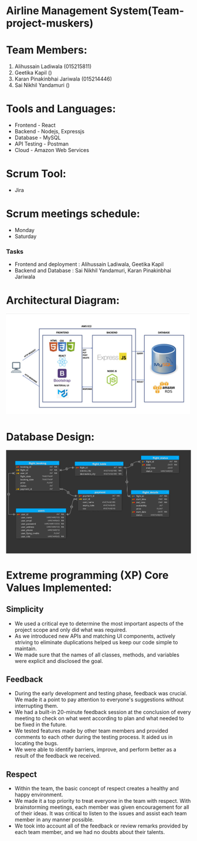 # Airline Management System(Team-project-muskers)

# Team Members:
1. Alihussain Ladiwala (015215811)
2. Geetika Kapil ()
3. Karan Pinakinbhai Jariwala (015214446)
4. Sai Nikhil Yandamuri ()

# Tools and Languages:

* Frontend - React<br/>
* Backend - Nodejs, Expressjs<br/>
* Database - MySQL<br/>
* API Testing - Postman<br/>
* Cloud - Amazon Web Services

# Scrum Tool:
* Jira

# Scrum meetings schedule:
* Monday
* Saturday

### Tasks 
 
* Frontend and deployment : Alihussain Ladiwala, Geetika Kapil
* Backend and Database  : Sai Nikhil Yandamuri, Karan Pinakinbhai Jariwala
   
# Architectural Diagram:
![](documentation/architectural%20diagram.jpeg)

# Database Design:
![](documentation/database.jpg)

# Extreme programming (XP) Core Values Implemented:
## Simplicity
 * We used a critical eye to determine the most important aspects of the project scope and only did what was required.
 * As we introduced new APIs and matching UI components, actively striving to eliminate duplications helped us keep our code simple to maintain.
 * We made sure that the names of all classes, methods, and variables were explicit and disclosed the goal.

## Feedback
 * During the early development and testing phase, feedback was crucial. We made it a point to pay attention to everyone's suggestions without interrupting them.
 * We had a built-in 20-minute feedback session at the conclusion of every meeting to check on what went according to plan and what needed to be fixed in the future.
 * We tested features made by other team members and provided comments to each other during the testing process. It aided us in locating the bugs.
 * We were able to identify barriers, improve, and perform better as a result of the feedback we received.

## Respect
 * Within the team, the basic concept of respect creates a healthy and happy environment.
 * We made it a top priority to treat everyone in the team with respect. With brainstorming meetings, each member was given encouragement for all of their ideas. It was critical to listen to the issues and assist each team member in any manner possible.
 * We took into account all of the feedback or review remarks provided by each team member, and we had no doubts about their talents.






